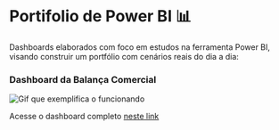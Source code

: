 # Portifolio de Power BI 📊

Dashboards elaborados com foco em estudos na ferramenta Power BI, visando construir um portfólio com cenários reais do dia a dia:

### Dashboard da Balança Comercial 


![Gif que exemplifica o funcionando](https://imgur.com/a/Khncb12.gif)


Acesse o dashboard completo [neste link](https://lnkd.in/dx7TsP4h)
